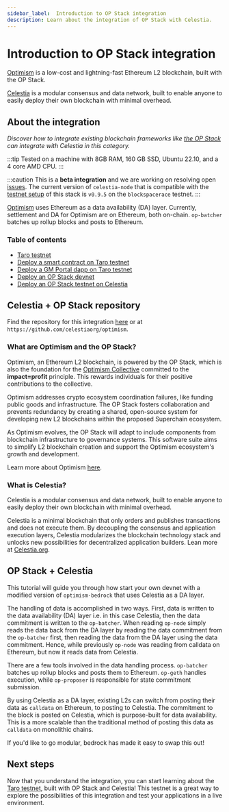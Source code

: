 ```yaml
---
sidebar_label:  Introduction to OP Stack integration
description: Learn about the integration of OP Stack with Celestia.
---
```


# Introduction to OP Stack integration

[Optimism](https://optimism.io) is a low-cost and lightning-fast Ethereum
L2 blockchain, built with the OP Stack.

[Celestia](https://celestia.org) is a modular consensus and data network,
built to enable anyone to easily deploy their own blockchain with
minimal overhead.

## About the integration

*Discover how to integrate existing blockchain frameworks
like [the OP Stack](https://stack.optimism.io/)
can integrate with Celestia in this category.*

:::tip
Tested on a machine with 8GB RAM, 160 GB SSD,
Ubuntu 22.10, and a 4 core AMD CPU.
:::

:::caution
This is a **beta integration** and we are working on resolving open
[issues](https://github.com/celestiaorg/optimism/issues).
The current version of `celestia-node` that is compatible with
the [testnet setup](../optimism/#using-a-light-node)
of this stack is `v0.9.5` on the `blockspacerace` testnet.
:::

[Optimism](https://www.optimism.io/) uses Ethereum as
a data availability (DA) layer. Currently, settlement and DA for
Optimism are on Ethereum, both on-chain. `op-batcher` batches up
rollup blocks and posts to Ethereum.

### Table of contents

* [Taro testnet](../taro-testnet)
* [Deploy a smart contract on Taro testnet](../deploy-on-taro)
* [Deploy a GM Portal dapp on Taro testnet](../gm-portal-taro)
* [Deploy an OP Stack devnet](../optimism-devnet)
* [Deploy an OP Stack testnet on Celestia](../optimism)

## Celestia + OP Stack repository

Find the repository for this integration
[here](https://github.com/celestiaorg/optimism/) or at
`https://github.com/celestiaorg/optimism`.

### What are Optimism and the OP Stack?

Optimism, an Ethereum L2 blockchain, is powered by the OP Stack,
which is also the foundation for the
[Optimism Collective](https://app.optimism.io/announcement) committed
to the **impact=profit** principle. This rewards individuals for their
positive contributions to the collective.

Optimism addresses crypto ecosystem coordination failures, like funding public
goods and infrastructure. The OP Stack fosters collaboration and prevents
redundancy by creating a shared, open-source system for developing new L2
blockchains within the proposed Superchain ecosystem.

As Optimism evolves, the OP Stack will adapt to include components from
blockchain infrastructure to governance systems. This software suite aims
to simplify L2 blockchain creation and support the Optimism ecosystem's
growth and development.

Learn more about Optimism [here](https://www.optimism.io/).

### What is Celestia?

Celestia is a modular consensus and data network, built to enable anyone to
easily deploy their own blockchain with minimal overhead.

Celestia is a minimal blockchain that only orders and publishes transactions
and does not execute them. By decoupling the consensus and application
execution layers, Celestia modularizes the blockchain technology stack
and unlocks new possibilities for decentralized application builders.
Lean more at [Celestia.org](https://celestia.org).

## OP Stack + Celestia

This tutorial will guide you through how start your own devnet with a
modified version of `optimism-bedrock` that uses Celestia as a DA layer.

The handling of data is accomplished in two ways. First, data is written
to the data availability (DA) layer i.e. in this case Celestia, then the
data commitment is written to the `op-batcher`. When reading `op-node`
simply reads the data back from the DA layer by reading the
data commitment from the `op-batcher` first, then reading the
data from the DA layer using the data commitment. Hence, while
previously `op-node` was reading from calldata on Ethereum,
but now it reads data from Celestia.

There are a few tools involved in the data handling process. `op-batcher`
batches up rollup blocks and posts them to Ethereum. `op-geth` handles
execution, while `op-proposer` is responsible for state commitment
submission.

By using Celestia as a DA layer, existing L2s can switch from posting
their data as `calldata` on Ethereum, to posting to Celestia.
The commitment to the block is posted on Celestia, which is
purpose-built for data availability. This is a more scalable than
the traditional method of posting this data as `calldata` on monolithic chains.

If you'd like to go modular, bedrock has
made it easy to swap this out!

## Next steps

Now that you understand the integration, you can start learning about the
[Taro testnet](../taro-testnet), built with OP Stack and Celestia! This
testnet is a great way to explore the possibilities of this integration
and test your applications in a live environment.
